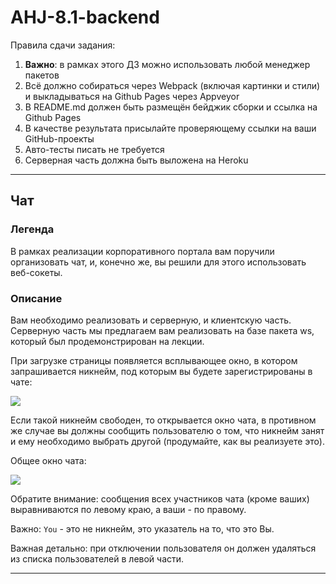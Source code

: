 # AHJ-8.1-backend
Правила сдачи задания:

1. **Важно**: в рамках этого ДЗ можно использовать любой менеджер пакетов
2. Всё должно собираться через Webpack (включая картинки и стили) и выкладываться на Github Pages через Appveyor
3. В README.md должен быть размещён бейджик сборки и ссылка на Github Pages
4. В качестве результата присылайте проверяющему ссылки на ваши GitHub-проекты
5. Авто-тесты писать не требуется
6. Серверная часть должна быть выложена на Heroku

---

## Чат

### Легенда

В рамках реализации корпоративного портала вам поручили организовать чат, и, конечно же, вы решили для этого использовать веб-сокеты.

### Описание

Вам необходимо реализовать и серверную, и клиентскую часть. Серверную часть мы предлагаем вам реализовать на базе пакета ws, который был продемонстрирован на лекции.

При загрузке страницы появляется всплывающее окно, в котором запрашивается никнейм, под которым вы будете зарегистрированы в чате:

![](https://github.com/netology-code/ahj-homeworks/raw/simplification/sse-ws/pic/chat.png)

Если такой никнейм свободен, то открывается окно чата, в противном же случае вы должны сообщить пользователю о том, что никнейм занят и ему необходимо выбрать другой (продумайте, как вы реализуете это).

Общее окно чата:

![](https://github.com/netology-code/ahj-homeworks/raw/simplification/sse-ws/pic/chat-2.png)

Обратите внимание: сообщения всех участников чата (кроме ваших) выравниваются по левому краю, а ваши - по правому.

Важно: `You` - это не никнейм, это указатель на то, что это Вы.

Важная детально: при отключении пользователя он должен удаляться из списка пользователей в левой части.

---